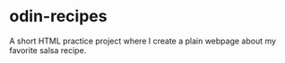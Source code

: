 # odin-recipes
A short HTML practice project where I create a plain webpage about my favorite salsa recipe.
